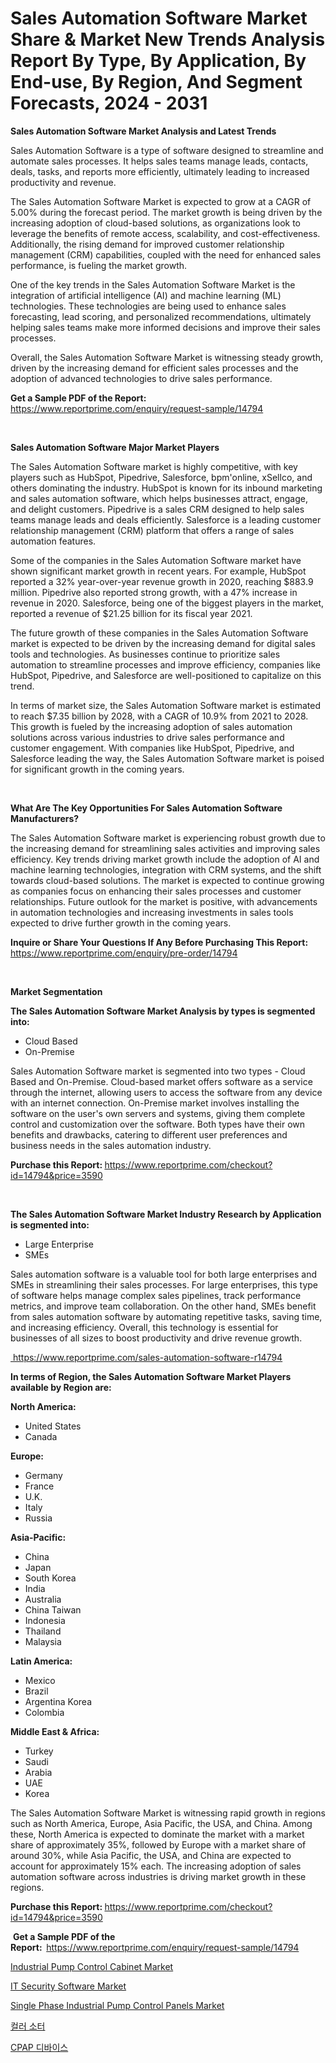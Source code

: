 <p><h1>Sales Automation Software Market Share & Market New Trends Analysis Report By Type, By Application, By End-use, By Region, And Segment Forecasts, 2024 - 2031</h1></p><p><strong>Sales Automation Software Market Analysis and Latest Trends</strong></p>
<p><p>Sales Automation Software is a type of software designed to streamline and automate sales processes. It helps sales teams manage leads, contacts, deals, tasks, and reports more efficiently, ultimately leading to increased productivity and revenue.</p><p>The Sales Automation Software Market is expected to grow at a CAGR of 5.00% during the forecast period. The market growth is being driven by the increasing adoption of cloud-based solutions, as organizations look to leverage the benefits of remote access, scalability, and cost-effectiveness. Additionally, the rising demand for improved customer relationship management (CRM) capabilities, coupled with the need for enhanced sales performance, is fueling the market growth.</p><p>One of the key trends in the Sales Automation Software Market is the integration of artificial intelligence (AI) and machine learning (ML) technologies. These technologies are being used to enhance sales forecasting, lead scoring, and personalized recommendations, ultimately helping sales teams make more informed decisions and improve their sales processes.</p><p>Overall, the Sales Automation Software Market is witnessing steady growth, driven by the increasing demand for efficient sales processes and the adoption of advanced technologies to drive sales performance.</p></p>
<p><strong>Get a Sample PDF of the Report:&nbsp;</strong> <a href="https://www.reportprime.com/enquiry/request-sample/14794">https://www.reportprime.com/enquiry/request-sample/14794</a></p>
<p>&nbsp;</p>
<p><strong>Sales Automation Software Major Market Players</strong></p>
<p><p>The Sales Automation Software market is highly competitive, with key players such as HubSpot, Pipedrive, Salesforce, bpm'online, xSellco, and others dominating the industry. HubSpot is known for its inbound marketing and sales automation software, which helps businesses attract, engage, and delight customers. Pipedrive is a sales CRM designed to help sales teams manage leads and deals efficiently. Salesforce is a leading customer relationship management (CRM) platform that offers a range of sales automation features.</p><p>Some of the companies in the Sales Automation Software market have shown significant market growth in recent years. For example, HubSpot reported a 32% year-over-year revenue growth in 2020, reaching $883.9 million. Pipedrive also reported strong growth, with a 47% increase in revenue in 2020. Salesforce, being one of the biggest players in the market, reported a revenue of $21.25 billion for its fiscal year 2021.</p><p>The future growth of these companies in the Sales Automation Software market is expected to be driven by the increasing demand for digital sales tools and technologies. As businesses continue to prioritize sales automation to streamline processes and improve efficiency, companies like HubSpot, Pipedrive, and Salesforce are well-positioned to capitalize on this trend.</p><p>In terms of market size, the Sales Automation Software market is estimated to reach $7.35 billion by 2028, with a CAGR of 10.9% from 2021 to 2028. This growth is fueled by the increasing adoption of sales automation solutions across various industries to drive sales performance and customer engagement. With companies like HubSpot, Pipedrive, and Salesforce leading the way, the Sales Automation Software market is poised for significant growth in the coming years.</p></p>
<p>&nbsp;</p>
<p><strong>What Are The Key Opportunities For Sales Automation Software Manufacturers?</strong></p>
<p><p>The Sales Automation Software market is experiencing robust growth due to the increasing demand for streamlining sales activities and improving sales efficiency. Key trends driving market growth include the adoption of AI and machine learning technologies, integration with CRM systems, and the shift towards cloud-based solutions. The market is expected to continue growing as companies focus on enhancing their sales processes and customer relationships. Future outlook for the market is positive, with advancements in automation technologies and increasing investments in sales tools expected to drive further growth in the coming years.</p></p>
<p><strong>Inquire or Share Your Questions If Any Before Purchasing This Report:</strong> <a href="https://www.reportprime.com/enquiry/pre-order/14794">https://www.reportprime.com/enquiry/pre-order/14794</a></p>
<p>&nbsp;</p>
<p><strong>Market Segmentation</strong></p>
<p><strong>The Sales Automation Software Market Analysis by types is segmented into:</strong></p>
<p><ul><li>Cloud Based</li><li>On-Premise</li></ul></p>
<p><p>Sales Automation Software market is segmented into two types - Cloud Based and On-Premise. Cloud-based market offers software as a service through the internet, allowing users to access the software from any device with an internet connection. On-Premise market involves installing the software on the user's own servers and systems, giving them complete control and customization over the software. Both types have their own benefits and drawbacks, catering to different user preferences and business needs in the sales automation industry.</p></p>
<p><strong>Purchase this Report:&nbsp;</strong><a href="https://www.reportprime.com/checkout?id=14794&price=3590">https://www.reportprime.com/checkout?id=14794&price=3590</a></p>
<p>&nbsp;</p>
<p><strong>The Sales Automation Software Market Industry Research by Application is segmented into:</strong></p>
<p><ul><li>Large Enterprise</li><li>SMEs</li></ul></p>
<p><p>Sales automation software is a valuable tool for both large enterprises and SMEs in streamlining their sales processes. For large enterprises, this type of software helps manage complex sales pipelines, track performance metrics, and improve team collaboration. On the other hand, SMEs benefit from sales automation software by automating repetitive tasks, saving time, and increasing efficiency. Overall, this technology is essential for businesses of all sizes to boost productivity and drive revenue growth.</p></p>
<p><a href="https://www.reportprime.com/sales-automation-software-r14794">&nbsp;https://www.reportprime.com/sales-automation-software-r14794</a></p>
<p><strong>In terms of Region, the Sales Automation Software Market Players available by Region are:</strong></p>
<p>
    <p> <strong> North America: </strong>
        <ul>
            <li>United States</li>
            <li>Canada</li>
        </ul>
        </p> 
    <p> <strong> Europe: </strong>
        <ul>
            <li>Germany</li>
            <li>France</li>
            <li>U.K.</li>
            <li>Italy</li>
            <li>Russia</li>
        </ul>
        </p> 
    <p> <strong> Asia-Pacific: </strong>
        <ul>
            <li>China</li>
            <li>Japan</li>
            <li>South Korea</li>
            <li>India</li>
            <li>Australia</li>
            <li>China Taiwan</li>
            <li>Indonesia</li>
            <li>Thailand</li>
            <li>Malaysia</li>
        </ul>
        </p> 
    <p> <strong> Latin America: </strong>
        <ul>
            <li>Mexico</li>
            <li>Brazil</li>
            <li>Argentina Korea</li>
            <li>Colombia</li>
        </ul>
        </p> 
    <p> <strong> Middle East & Africa: </strong>
        <ul>
            <li>Turkey</li>
            <li>Saudi</li>
            <li>Arabia</li>
            <li>UAE</li>
            <li>Korea</li>
        </ul>
    </p>
    </p>
<p><p>The Sales Automation Software Market is witnessing rapid growth in regions such as North America, Europe, Asia Pacific, the USA, and China. Among these, North America is expected to dominate the market with a market share of approximately 35%, followed by Europe with a market share of around 30%, while Asia Pacific, the USA, and China are expected to account for approximately 15% each. The increasing adoption of sales automation software across industries is driving market growth in these regions.</p></p>
<p><strong>Purchase this Report: </strong><a href="https://www.reportprime.com/checkout?id=14794&price=3590">https://www.reportprime.com/checkout?id=14794&price=3590</a></p>
<p>&nbsp;<strong>Get a Sample PDF of the Report:&nbsp;&nbsp;</strong><a href="https://www.reportprime.com/enquiry/request-sample/14794">https://www.reportprime.com/enquiry/request-sample/14794</a></p>
<p><strong></strong></p>
<p><p><a href="https://medium.com/@brennakessler/industrial-pump-control-cabinet-market-size-market-segmentation-market-trends-and-growth-analysis-9634e29a654d">Industrial Pump Control Cabinet Market</a></p><p><a href="https://github.com/RickHolmes3/Market-Research-Report-List-5/blob/main/it-security-software-market.md">IT Security Software Market</a></p><p><a href="https://medium.com/@brennakessler/global-single-phase-industrial-pump-control-panels-market-size-is-expected-to-reach-at-a-cagr-of-5-7-a2adf71229fa">Single Phase Industrial Pump Control Panels Market</a></p><p><a href="https://medium.com/@xiomaraborjasd54/%EC%BB%AC%EB%9F%AC-%EC%86%8C%ED%84%B0-%EC%8B%9C%EC%9E%A5-%EC%8B%9C%EC%9E%A5-%EC%84%B8%EB%B6%84%ED%99%94-%EC%A7%80%EC%97%AD-%EB%B0%8F-2031%EB%85%84%EA%B9%8C%EC%A7%80%EC%9D%98-%EC%8B%9C%EC%9E%A5-%EC%A0%84%EB%A7%9D-884b74ae3cc6">컬러 소터</a></p><p><a href="https://medium.com/@xiomaraborjasd54/cpap-%EC%9E%A5%EC%B9%98-%EC%8B%9C%EC%9E%A5-%EB%8F%99%ED%96%A5-%EB%B0%8F-%EB%B6%84%EC%84%9D-%EB%AF%B8%EB%9E%98-%EC%84%B1%EC%9E%A5%EC%9D%84-%EC%9C%84%ED%95%9C-%EA%B8%B0%ED%9A%8C%EC%99%80-%EB%8F%84%EC%A0%84-2024-2031-e65a549c5566">CPAP 디바이스</a></p></p>